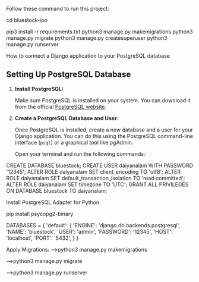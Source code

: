 Follow these command to run this project:


cd bluestock-ipo

pip3 install -r requirements.txt
python3 manage.py makemigrations
python3 manage.py migrate
python3 manage.py createsuperuser
python3 manage.py runserver



How to connect a Django application to your PostgreSQL database

## Setting Up PostgreSQL Database

1. **Install PostgreSQL:**

   Make sure PostgreSQL is installed on your system. You can download it from the official [PostgreSQL website](https://www.postgresql.org/download/).

2. **Create a PostgreSQL Database and User:**

   Once PostgreSQL is installed, create a new database and a user for your Django application. You can do this using the PostgreSQL command-line interface (`psql`) or a graphical tool like pgAdmin.

   Open your terminal and run the following commands:


CREATE DATABASE bluestock;
CREATE USER daiyanalam WITH PASSWORD '12345';
ALTER ROLE daiyanalam SET client_encoding TO 'utf8';
ALTER ROLE daiyanalam SET default_transaction_isolation TO 'read committed';
ALTER ROLE daiyanalam SET timezone TO 'UTC';
GRANT ALL PRIVILEGES ON DATABASE bluestock TO daiyanalam;



Install PostgreSQL Adapter for Python

pip install psycopg2-binary



DATABASES = {
    'default': {
        'ENGINE': 'django.db.backends.postgresql',
        'NAME': 'bluestock',
        'USER': 'admin',
        'PASSWORD': '12345',
        'HOST': 'localhost',
        'PORT': '5432',
    }
}

Apply Migrations:
-->python3 manage.py makemigrations

-->python3 manage.py migrate

-->python3 manage.py runserver

